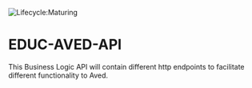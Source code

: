 ![Lifecycle:Maturing](https://img.shields.io/badge/Lifecycle-Maturing-007EC6)
# EDUC-AVED-API
This Business Logic API will contain different http endpoints to facilitate different functionality to Aved.
